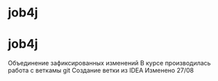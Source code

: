 # job4j
# job4j
Объединение зафиксированных изменений
В курсе производилась работа с веткамы git
Создание ветки из IDEA
Изменено 27/08